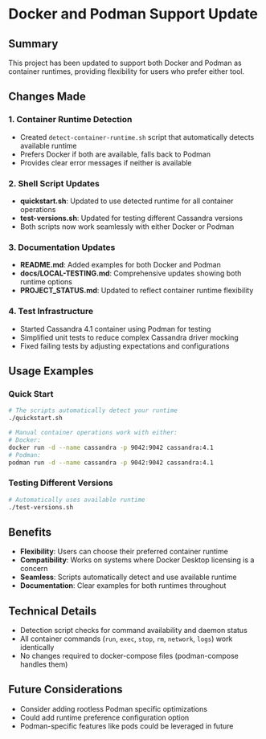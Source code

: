 # Docker and Podman Support Update

## Summary

This project has been updated to support both Docker and Podman as container runtimes, providing flexibility for users who prefer either tool.

## Changes Made

### 1. Container Runtime Detection
- Created `detect-container-runtime.sh` script that automatically detects available runtime
- Prefers Docker if both are available, falls back to Podman
- Provides clear error messages if neither is available

### 2. Shell Script Updates
- **quickstart.sh**: Updated to use detected runtime for all container operations
- **test-versions.sh**: Updated for testing different Cassandra versions
- Both scripts now work seamlessly with either Docker or Podman

### 3. Documentation Updates
- **README.md**: Added examples for both Docker and Podman
- **docs/LOCAL-TESTING.md**: Comprehensive updates showing both runtime options
- **PROJECT_STATUS.md**: Updated to reflect container runtime flexibility

### 4. Test Infrastructure
- Started Cassandra 4.1 container using Podman for testing
- Simplified unit tests to reduce complex Cassandra driver mocking
- Fixed failing tests by adjusting expectations and configurations

## Usage Examples

### Quick Start
```bash
# The scripts automatically detect your runtime
./quickstart.sh

# Manual container operations work with either:
# Docker:
docker run -d --name cassandra -p 9042:9042 cassandra:4.1
# Podman:
podman run -d --name cassandra -p 9042:9042 cassandra:4.1
```

### Testing Different Versions
```bash
# Automatically uses available runtime
./test-versions.sh
```

## Benefits
- **Flexibility**: Users can choose their preferred container runtime
- **Compatibility**: Works on systems where Docker Desktop licensing is a concern
- **Seamless**: Scripts automatically detect and use available runtime
- **Documentation**: Clear examples for both runtimes throughout

## Technical Details
- Detection script checks for command availability and daemon status
- All container commands (`run`, `exec`, `stop`, `rm`, `network`, `logs`) work identically
- No changes required to docker-compose files (podman-compose handles them)

## Future Considerations
- Consider adding rootless Podman specific optimizations
- Could add runtime preference configuration option
- Podman-specific features like pods could be leveraged in future